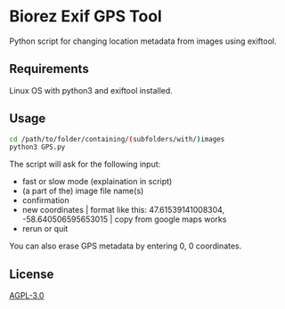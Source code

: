 # Biorez Exif GPS Tool
Python script for changing location metadata from images using exiftool.

## Requirements
Linux OS with python3 and exiftool installed.

## Usage

```bash
cd /path/to/folder/containing/(subfolders/with/)images
python3 GPS.py
```
The script will ask for the following input:
  - fast or slow mode (explaination in script)
  - (a part of the) image file name(s)
  - confirmation
  - new coordinates | format like this: 47.61539141008304, -58.640506595653015 | copy from google maps works
  - rerun or quit

You can also erase GPS metadata by entering 0, 0 coordinates.

## License
[AGPL-3.0](https://choosealicense.com/licenses/agpl-3.0/)
